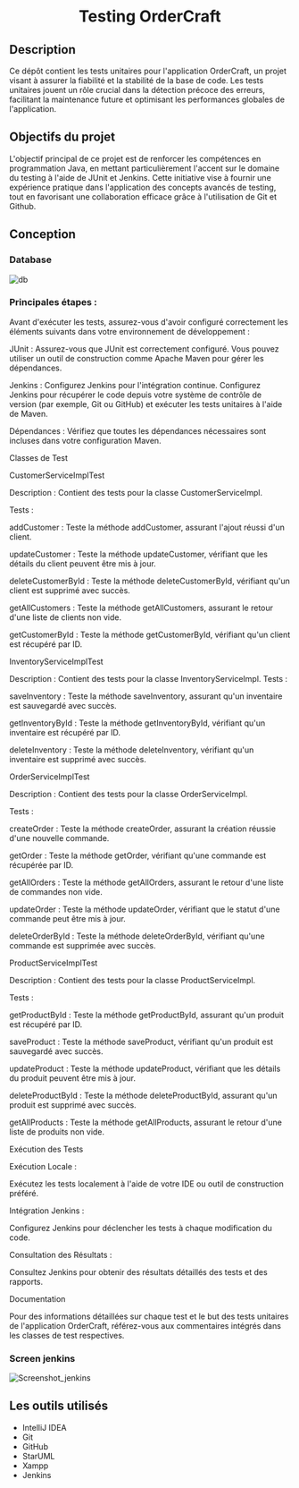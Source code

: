<h1 align="center">
  Testing OrderCraft
</h1>

## Description
Ce dépôt contient les tests unitaires pour l'application OrderCraft, un projet visant à assurer la fiabilité et la stabilité de la base de code. Les tests unitaires jouent un rôle crucial dans la détection précoce des erreurs, facilitant la maintenance future et optimisant les performances globales de l'application.
## Objectifs du projet
L'objectif principal de ce projet est de renforcer les compétences en programmation Java, en mettant particulièrement l'accent sur le domaine du testing à l'aide de JUnit et Jenkins. Cette initiative vise à fournir une expérience pratique dans l'application des concepts avancés de testing, tout en favorisant une collaboration efficace grâce à l'utilisation de Git et Github.

## Conception
### Database
![db](https://github.com/aitnacer-nabil/orderCraft_test/assets/102745014/eb719f3d-07bc-4e5b-86c7-bf18c2cf959a)
### Principales étapes :
Avant d'exécuter les tests, assurez-vous d'avoir configuré correctement les éléments suivants dans votre environnement de développement :

JUnit : Assurez-vous que JUnit est correctement configuré. Vous pouvez utiliser un outil de construction comme Apache Maven pour gérer les dépendances.

Jenkins : Configurez Jenkins pour l'intégration continue. Configurez Jenkins pour récupérer le code depuis votre système de contrôle de version (par exemple, Git ou GitHub) et exécuter les tests unitaires à l'aide de Maven.

Dépendances : Vérifiez que toutes les dépendances nécessaires sont incluses dans votre configuration Maven.

Classes de Test

CustomerServiceImplTest

Description : Contient des tests pour la classe CustomerServiceImpl.

Tests :

addCustomer : Teste la méthode addCustomer, assurant l'ajout réussi d'un client.

updateCustomer : Teste la méthode updateCustomer, vérifiant que les détails du client peuvent être mis à jour.

deleteCustomerById : Teste la méthode deleteCustomerById, vérifiant qu'un client est supprimé avec succès.

getAllCustomers : Teste la méthode getAllCustomers, assurant le retour d'une liste de clients non vide.

getCustomerById : Teste la méthode getCustomerById, vérifiant qu'un client est récupéré par ID.

InventoryServiceImplTest

Description : Contient des tests pour la classe InventoryServiceImpl.
Tests :

saveInventory : Teste la méthode saveInventory, assurant qu'un inventaire est sauvegardé avec succès.

getInventoryById : Teste la méthode getInventoryById, vérifiant qu'un inventaire est récupéré par ID.

deleteInventory : Teste la méthode deleteInventory, vérifiant qu'un inventaire est supprimé avec succès.

OrderServiceImplTest

Description : Contient des tests pour la classe OrderServiceImpl.

Tests :

createOrder : Teste la méthode createOrder, assurant la création réussie d'une nouvelle commande.

getOrder : Teste la méthode getOrder, vérifiant qu'une commande est récupérée par ID.


getAllOrders : Teste la méthode getAllOrders, assurant le retour d'une liste de commandes non vide.

updateOrder : Teste la méthode updateOrder, vérifiant que le statut d'une commande peut être mis à jour.

deleteOrderById : Teste la méthode deleteOrderById, vérifiant qu'une commande est supprimée avec succès.

ProductServiceImplTest

Description : Contient des tests pour la classe ProductServiceImpl.

Tests :

getProductById : Teste la méthode getProductById, assurant qu'un produit est récupéré par ID.

saveProduct : Teste la méthode saveProduct, vérifiant qu'un produit est sauvegardé avec succès.

updateProduct : Teste la méthode updateProduct, vérifiant que les détails du produit peuvent être mis à jour.

deleteProductById : Teste la méthode deleteProductById, assurant qu'un produit est supprimé avec succès.

getAllProducts : Teste la méthode getAllProducts, assurant le retour d'une liste de produits non vide.

Exécution des Tests

Exécution Locale :

Exécutez les tests localement à l'aide de votre IDE ou outil de construction préféré.

Intégration Jenkins :

Configurez Jenkins pour déclencher les tests à chaque modification du code.

Consultation des Résultats :

Consultez Jenkins pour obtenir des résultats détaillés des tests et des rapports.

Documentation

Pour des informations détaillées sur chaque test et le but des tests unitaires de l'application OrderCraft, référez-vous aux commentaires intégrés dans les classes de test respectives.

### Screen jenkins
![Screenshot_jenkins](https://github.com/aitnacer-nabil/orderCraft_test/assets/102745014/b501bc47-f940-4ce4-b1f6-26393b7701c7)

## Les outils utilisés <a name = "outils-utilisés"></a>
- IntelliJ IDEA
- Git
- GitHub
- StarUML
- Xampp
- Jenkins
